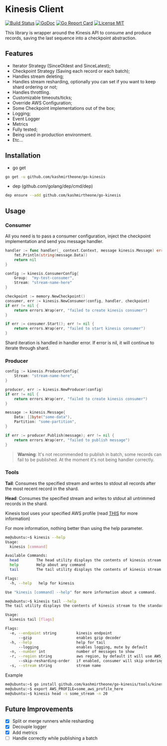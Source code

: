 # Kinesis Client

[![Build Status](https://travis-ci.com/kashmirtheone/go-kinesis.svg?branch=master)](https://travis-ci.com/kashmirtheone/go-kinesis)
[![GoDoc](https://godoc.org/github.com/kashmirtheone/go-kinesis?status.svg)](https://godoc.org/github.com/kashmirtheone/go-kinesis)
[![Go Report Card](https://goreportcard.com/badge/gitlab.com/marcoxavier/go-kinesis)](https://goreportcard.com/report/gitlab.com/marcoxavier/go-kinesis)
[![License MIT](https://img.shields.io/badge/License-MIT-brightgreen.svg)](https://img.shields.io/badge/License-MIT-brightgreen.svg)

This library is wrapper around the Kinesis API to consume and produce records, saving the last sequence into a checkpoint abstraction.

## Features

* Iterator Strategy (SinceOldest and SinceLatest);
* Checkpoint Strategy (Saving each record or each batch);
* Handles stream deleting;
* Handles stream resharding, optionally you can set if you want to keep shard ordering or not;
* Handles throttling.
* Customizable timeouts/ticks;
* Override AWS Configuration;
* Some Checkpoint implementations out of the box;
* Logging;
* Event Logger
* Metrics
* Fully tested;
* Being used in production environment.
* Etc...


## Installation

* go get
```bash
go get -u github.com/kashmirtheone/go-kinesis
```

* dep (github.com/golang/dep/cmd/dep)
```bash
dep ensure --add github.com/kashmirtheone/go-kinesis
```

## Usage

### Consumer

All you need is to pass a consumer configuration, inject the checkpoint implementation and send you message handler.

```go
handler := func handler(_ context.Context, message kinesis.Message) error {
	fmt.Println(string(message.Data))
	return nil
}

config := kinesis.ConsumerConfig{
    Group:  "my-test-consumer",
    Stream: "stream-name-here"
}

checkpoint := memory.NewCheckpoint()
consumer, err := kinesis.NewConsumer(config, handler, checkpoint)
if err != nil {
	return errors.Wrap(err, "failed to create kinesis consumer")
}

if err := consumer.Start(); err != nil {
    return errors.Wrap(err, "failed to start kinesis consumer")
}
```

Shard iteration is handled in handler error.
If error is nil, it will continue to iterate through shard.

### Producer

```go
config := kinesis.ProducerConfig{
    Stream: "stream-name-here",
}

producer, err := kinesis.NewProducer(config)
if err != nil {
    return errors.Wrap(err, "failed to create kinesis consumer")
}

message := kinesis.Message{
    Data: []byte("some-data"), 
    Partition: "some-partition",
}

if err := producer.Publish(message); err != nil {
    return errors.Wrap(err, "failed to publish message")
}
```

> __Warning__: It's not recommended to publish in batch, some records can fail to be published.
> At the moment it's not being handler correctly.

### Tools

__Tail__:  Consumes the specified stream and writes to stdout all records after the most recent record in the shard.

__Head__: Consumes the specified stream and writes to stdout all untrimmed records in the shard.

Kinesis tool uses your specified AWS profile (read [THIS](https://docs.aws.amazon.com/cli/latest/userguide/cli-chap-configure.html) for more information)

For more information, nothing better than using the help parameter.
```bash
me@ubuntu:~$ kinesis --help
Usage:
  kinesis [command]

Available Commands:
  head        The head utility displays the contents of kinesis stream to the standard output, starting in the oldest record.
  help        Help about any command
  tail        The tail utility displays the contents of kinesis stream to the standard output, starting in the latest record.

Flags:
  -h, --help   help for kinesis

Use "kinesis [command] --help" for more information about a command.
```

```bash
me@ubuntu:~$ kinesis tail --help
The tail utility displays the contents of kinesis stream to the standard output, starting in the latest record.

Usage:
  kinesis tail [flags]

Flags:
  -e, --endpoint string         kinesis endpoint
      --gzip                    enables gzip decoder
  -h, --help                    help for tail
      --logging                 enables logging, mute by default
  -n, --number int              number of messages to show
  -r, --region string           aws region, by default it will use AWS_REGION from aws config
      --skip-resharding-order   if enabled, consumer will skip ordering when resharding
  -s, --stream string           stream name
```

Example
```bash
me@ubuntu:~$ go install github.com/kashmirtheone/go-kinesis/tools/kinesis
me@ubuntu:~$ export AWS_PROFILE=some_aws_profile_here
me@ubuntu:~$ kinesis head -s some_stream -n 20
```


## Future Improvements

- [x] Split or merge runners while resharding
- [x] Decouple logger
- [x] Add metrics
- [ ] Handle correctly while publishing a batch
